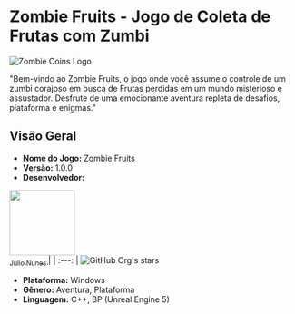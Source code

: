 # Zombie Fruits - Jogo de Coleta de Frutas com Zumbi

![Zombie Coins Logo](https://i.imgur.com/dCldfWQ.png)


"Bem-vindo ao Zombie Fruits, o jogo onde você assume o controle de um zumbi corajoso em busca de Frutas perdidas em um mundo misterioso e assustador. Desfrute de uma emocionante aventura repleta de desafios, plataforma e enigmas."

## Visão Geral

- **Nome do Jogo:** Zombie Fruits
- **Versão:** 1.0.0
- **Desenvolvedor:**
  
[<img src="https://avatars.githubusercontent.com/u/78341732?v=4" width=115 > <br> <sub> Julio Nunes </sub>](https://github.com/JulioNunesDev) |
| :---: | ![GitHub Org's stars](https://img.shields.io/github/stars/JulioNunesDev?style=social)

- **Plataforma:** Windows
- **Gênero:** Aventura, Plataforma
- **Linguagem:** C++, BP (Unreal Engine 5)

